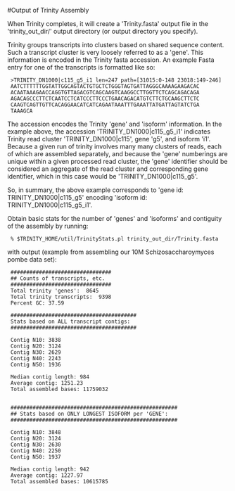 #Output of Trinity Assembly

When Trinity completes, it will create a 'Trinity.fasta' output file in the 'trinity_out_dir/' output directory (or output directory you specify).  

Trinity groups transcripts into clusters based on shared sequence content. Such a transcript cluster is very loosely referred to as a 'gene'. This information is encoded in the Trinity fasta accession.  An example Fasta entry for one of the transcripts is formatted like so:

     >TRINITY_DN1000|c115_g5_i1 len=247 path=[31015:0-148 23018:149-246]
     AATCTTTTTTGGTATTGGCAGTACTGTGCTCTGGGTAGTGATTAGGGCAAAAGAAGACAC
     ACAATAAAGAACCAGGTGTTAGACGTCAGCAAGTCAAGGCCTTGGTTCTCAGCAGACAGA
     AGACAGCCCTTCTCAATCCTCATCCCTTCCCTGAACAGACATGTCTTCTGCAAGCTTCTC
     CAAGTCAGTTGTTCACAGGAACATCATCAGAATAAATTTGAAATTATGATTAGTATCTGA
     TAAAGCA

The accession encodes the Trinity 'gene' and 'isoform' information. In the example above, the accession 'TRINITY_DN1000|c115_g5_i1' indicates Trinity read cluster 'TRINITY_DN1000|c115', gene 'g5', and isoform 'i1'.  Because a given run of trinity involves many many clusters of reads, each of which are assembled separately, and because the 'gene' numberings are unique within a given processed read cluster, the 'gene' identifier should be considered an aggregate of the read cluster and corresponding gene identifier, which in this case would be 'TRINITY_DN1000|c115_g5'.

So, in summary, the above example corresponds to 'gene id: TRINITY_DN1000|c115_g5' encoding 'isoform id: TRINITY_DN1000|c115_g5_i1'.


Obtain basic stats for the number of 'genes' and 'isoforms' and contiguity of the assembly by running:

     % $TRINITY_HOME/util/TrinityStats.pl trinity_out_dir/Trinity.fasta

with output (example from assembling our 10M Schizosaccharoymyces pombe data set):

     ################################
     ## Counts of transcripts, etc.
     ################################
     Total trinity 'genes':  8645
     Total trinity transcripts:  9398
     Percent GC: 37.59
      
     ########################################
     Stats based on ALL transcript contigs:
     ######################################## 
     
     Contig N10: 3838
     Contig N20: 3124
     Contig N30: 2629
     Contig N40: 2243
     Contig N50: 1936 
     
     Median contig length: 984
     Average contig: 1251.23
     Total assembled bases: 11759032
     
      
     #####################################################
     ## Stats based on ONLY LONGEST ISOFORM per 'GENE':
     #####################################################
      
     Contig N10: 3848
     Contig N20: 3124
     Contig N30: 2630
     Contig N40: 2250
     Contig N50: 1937
      
     Median contig length: 942
     Average contig: 1227.97
     Total assembled bases: 10615785
